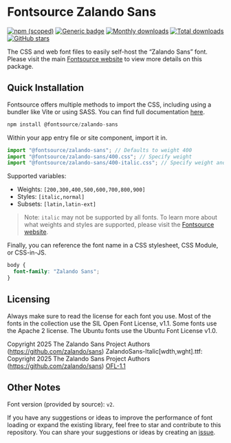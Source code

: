 # Fontsource Zalando Sans

[![npm (scoped)](https://img.shields.io/npm/v/@fontsource/zalando-sans?color=brightgreen)](https://www.npmjs.com/package/@fontsource/zalando-sans) [![Generic badge](https://img.shields.io/badge/fontsource-passing-brightgreen)](https://github.com/fontsource/fontsource) [![Monthly downloads](https://badgen.net/npm/dm/@fontsource/zalando-sans)](https://github.com/fontsource/fontsource) [![Total downloads](https://badgen.net/npm/dt/@fontsource/zalando-sans)](https://github.com/fontsource/fontsource) [![GitHub stars](https://img.shields.io/github/stars/fontsource/fontsource.svg?style=social&label=Star)](https://github.com/fontsource/fontsource/stargazers)

The CSS and web font files to easily self-host the “Zalando Sans” font. Please visit the main [Fontsource website](https://fontsource.org/fonts/zalando-sans) to view more details on this package.

## Quick Installation

Fontsource offers multiple methods to import the CSS, including using a bundler like Vite or using SASS. You can find full documentation [here](https://fontsource.org/docs/getting-started/introduction).

```javascript
npm install @fontsource/zalando-sans
```

Within your app entry file or site component, import it in.

```javascript
import "@fontsource/zalando-sans"; // Defaults to weight 400
import "@fontsource/zalando-sans/400.css"; // Specify weight
import "@fontsource/zalando-sans/400-italic.css"; // Specify weight and style
```

Supported variables:
- Weights: `[200,300,400,500,600,700,800,900]`
- Styles: `[italic,normal]`
- Subsets: `[latin,latin-ext]`

> Note: `italic` may not be supported by all fonts. To learn more about what weights and styles are supported, please visit the [Fontsource website](https://fontsource.org/fonts/zalando-sans).

Finally, you can reference the font name in a CSS stylesheet, CSS Module, or CSS-in-JS.

```css
body {
  font-family: "Zalando Sans";
}
```

## Licensing
Always make sure to read the license for each font you use. Most of the fonts in the collection use the SIL Open Font License, v1.1. Some fonts use the Apache 2 license. The Ubuntu fonts use the Ubuntu Font License v1.0.

Copyright 2025 The Zalando Sans Project Authors (https://github.com/zalando/sans) ZalandoSans-Italic[wdth,wght].ttf: Copyright 2025 The Zalando Sans Project Authors (https://github.com/zalando/sans)
[OFL-1.1](https://openfontlicense.org)

## Other Notes
Font version (provided by source): `v2`.

If you have any suggestions or ideas to improve the performance of font loading or expand the existing library, feel free to star and contribute to this repository. You can share your suggestions or ideas by creating an [issue](https://github.com/fontsource/fontsource/issues).